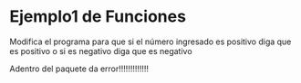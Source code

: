 # Ejemplo1 de Funciones
Modifica el programa para que si el número ingresado es positivo diga que es positivo o si es negativo diga que es negativo


Adentro del paquete da error!!!!!!!!!!!!!